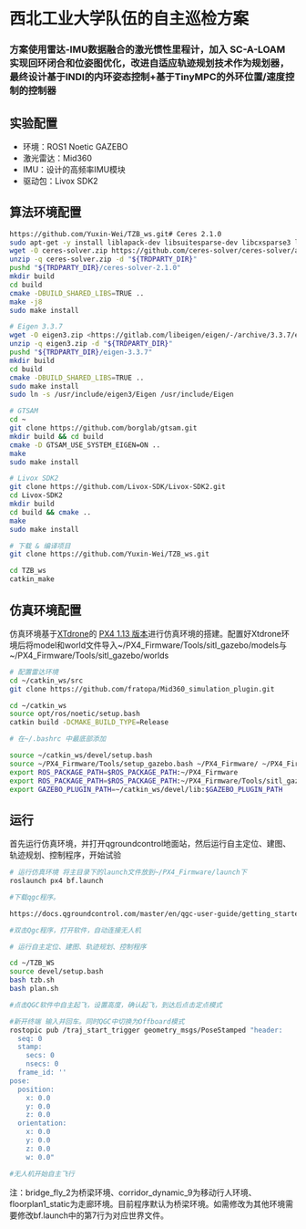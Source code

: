 # 西北工业大学队伍的自主巡检方案

### 方案使用雷达-IMU数据融合的激光惯性里程计，加入 SC-A-LOAM 实现回环闭合和位姿图优化，改进自适应轨迹规划技术作为规划器，最终设计基于INDI的内环姿态控制+基于TinyMPC的外环位置/速度控制的控制器

## 实验配置

- 环境：ROS1 Noetic GAZEBO
- 激光雷达：Mid360
- IMU：设计的高频率IMU模块
- 驱动包：Livox SDK2

## 算法环境配置

```bash
https://github.com/Yuxin-Wei/TZB_ws.git# Ceres 2.1.0
sudo apt-get -y install liblapack-dev libsuitesparse-dev libcxsparse3 libgflags-dev libgoogle-glog-dev libgtest-dev
wget -O ceres-solver.zip https://github.com/ceres-solver/ceres-solver/archive/refs/tags/2.1.0.zip
unzip -q ceres-solver.zip -d "${TRDPARTY_DIR}"
pushd "${TRDPARTY_DIR}/ceres-solver-2.1.0"
mkdir build
cd build
cmake -DBUILD_SHARED_LIBS=TRUE ..
make -j8
sudo make install

# Eigen 3.3.7
wget -O eigen3.zip <https://gitlab.com/libeigen/eigen/-/archive/3.3.7/eigen-3.3.7.zip>
unzip -q eigen3.zip -d "${TRDPARTY_DIR}"
pushd "${TRDPARTY_DIR}/eigen-3.3.7"
mkdir build
cd build
cmake -DBUILD_SHARED_LIBS=TRUE ..
sudo make install
sudo ln -s /usr/include/eigen3/Eigen /usr/include/Eigen

# GTSAM
cd ~
git clone https://github.com/borglab/gtsam.git
mkdir build && cd build
cmake -D GTSAM_USE_SYSTEM_EIGEN=ON ..
make
sudo make install

# Livox SDK2
git clone https://github.com/Livox-SDK/Livox-SDK2.git
cd Livox-SDK2
mkdir build
cd build && cmake ..
make
sudo make install

# 下载 & 编译项目
git clone https://github.com/Yuxin-Wei/TZB_ws.git

cd TZB_ws
catkin_make
```

## 仿真环境配置

仿真环境基于[XTdrone](https://www.yuque.com/xtdrone/manual_cn)的 [PX4 1.13 版本](https://www.yuque.com/xtdrone/manual_cn/install_scripts)进行仿真环境的搭建。配置好Xtdrone环境后将model和world文件导入~/PX4_Firmware/Tools/sitl_gazebo/models与~/PX4_Firmware/Tools/sitl_gazebo/worlds

```bash
# 配置雷达环境
cd ~/catkin_ws/src
git clone https://github.com/fratopa/Mid360_simulation_plugin.git

cd ~/catkin_ws
source opt/ros/noetic/setup.bash
catkin build -DCMAKE_BUILD_TYPE=Release

# 在~/.bashrc 中最底部添加

source ~/catkin_ws/devel/setup.bash
source ~/PX4_Firmware/Tools/setup_gazebo.bash ~/PX4_Firmware/ ~/PX4_Firmware/build/px4_sitl_default
export ROS_PACKAGE_PATH=$ROS_PACKAGE_PATH:~/PX4_Firmware
export ROS_PACKAGE_PATH=$ROS_PACKAGE_PATH:~/PX4_Firmware/Tools/sitl_gazebo
export GAZEBO_PLUGIN_PATH=~/catkin_ws/devel/lib:$GAZEBO_PLUGIN_PATH

```


## 运行

首先运行仿真环境，并打开qgroundcontrol地面站，然后运行自主定位、建图、轨迹规划、控制程序，开始试验

```bash
# 运行仿真环境 将主目录下的launch文件放到~/PX4_Firmware/launch下
roslaunch px4 bf.launch

#下载qgc程序。

https://docs.qgroundcontrol.com/master/en/qgc-user-guide/getting_started/download_and_install.html

#双击Qgc程序，打开软件，自动连接无人机

# 运行自主定位、建图、轨迹规划、控制程序

cd ~/TZB_WS
source devel/setup.bash
bash tzb.sh
bash plan.sh

#点击QGC软件中自主起飞，设置高度，确认起飞，到达后点击定点模式

#新开终端 输入并回车。同时QGC中切换为Offboard模式
rostopic pub /traj_start_trigger geometry_msgs/PoseStamped "header:
  seq: 0
  stamp:
    secs: 0
    nsecs: 0
  frame_id: ''
pose:
  position:
    x: 0.0
    y: 0.0
    z: 0.0
  orientation:
    x: 0.0
    y: 0.0
    z: 0.0
    w: 0.0" 

#无人机开始自主飞行

```



注：bridge_fly_2为桥梁环境、corridor_dynamic_9为移动行人环境、floorplan1_static为走廊环境。目前程序默认为桥梁环境。如需修改为其他环境需要修改bf.launch中的第7行为对应世界文件。
